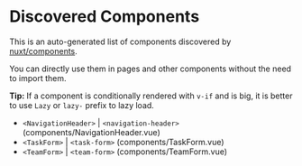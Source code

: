# Discovered Components

This is an auto-generated list of components discovered by [nuxt/components](https://github.com/nuxt/components).

You can directly use them in pages and other components without the need to import them.

**Tip:** If a component is conditionally rendered with `v-if` and is big, it is better to use `Lazy` or `lazy-` prefix to lazy load.

- `<NavigationHeader>` | `<navigation-header>` (components/NavigationHeader.vue)
- `<TaskForm>` | `<task-form>` (components/TaskForm.vue)
- `<TeamForm>` | `<team-form>` (components/TeamForm.vue)
